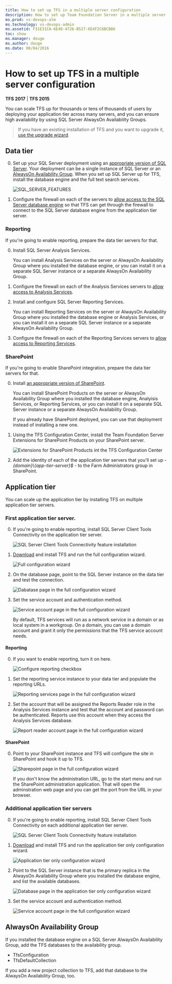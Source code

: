 ```yaml
---
title: How to set up TFS in a multiple server configuration
description: How to set up Team Foundation Server in a multiple server configuration using the full configuration wizard
ms.prod: vs-devops-alm
ms.technology: vs-devops-admin
ms.assetid: F31E31CA-6E48-4726-B527-6E4F2C6BCB86
toc: show
ms.manager: douge
ms.author: douge
ms.date: 08/04/2016
---
```


[//]: # (monikerRange: '>= tfs-2015 < tfs-2018')

# How to set up TFS in a multiple server configuration

**TFS 2017** | **TFS 2015**

You can scale TFS up for thousands or tens of thousands of users
by deploying your application tier across many servers,
and you can ensure high availability by using SQL Server AlwaysOn Availability Groups.

> If you have an existing installation of TFS and you want to upgrade it,
> [use the upgrade wizard](../upgrade/run-upgrade-wizard.md).

## Data tier

0. Set up your SQL Server deployment using an [appropriate version of SQL Server](../requirements.md#sql-server).
Your deployment can be a single instance of SQL Server or an [AlwaysOn Availability Group](https://msdn.microsoft.com/library/gg509118.aspx).
When you set up SQL Server up for TFS, install the database engine and the full text search services.

	![SQL_SERVER_FEATURES](_shared/_img/sql-features.png)

0. Configure the firewall on each of the servers
to [allow access to the SQL Server database engine](https://msdn.microsoft.com/library/ms175043.aspx)
so that TFS can get through the firewall to connect to the SQL Server database engine
from the application tier server.

### Reporting

If you're going to enable reporting, prepare the data tier servers for that.

0. Install SQL Server Analysis Services.

	You can install Analysis Services on the server or AlwaysOn Availability Group where you installed the database engine,
	or you can install it on a separate SQL Server instance or a separate AlwaysOn Availability Group.

0. Configure the firewall on each of the Analysis Services servers
to [allow access to Analysis Services](https://msdn.microsoft.com/library/ms174937.aspx).

0. Install and configure SQL Server Reporting Services.

	You can install Reporting Services on the server or AlwaysOn Availability Group where you installed the database engine or Analysis Services,
	or you can install it on a separate SQL Server instance or a separate AlwaysOn Availability Group.

0. Configure the firewall on each of the Reporting Services servers 
to [allow access to Reporting Services](https://msdn.microsoft.com/library/bb934283.aspx).

### SharePoint

If you're going to enable SharePoint integration, prepare the data tier servers for that.

0. Install [an appropriate version of SharePoint](../requirements.md#sharepoint).

	You can install SharePoint Products on the server or AlwaysOn Availability Group where you installed the database engine,
	Analyisis Services, or Reporting Services,
	or you can install it on a separate SQL Server instance or a separate AlwaysOn Availability Group.

	If you already have SharePoint deployed, you can use that deployment instead of installing a new one.

0. Using the TFS Configuration Center, install the Team Foundation Server Extensions for SharePoint Products on your SharePoint server.

	![Extensions for SharePoint Products int the TFS Configuration Center](_img/tfs-extensions-for-sharepoint.png)

0. Add the identity of each of the application tier servers  that you'll set up - *{domain}\\{app-tier-server}$* -
to the Farm Administrators group in SharePoint.

## Application tier

You can scale up the application tier by installing TFS on multiple application tier servers.

### First application tier server.

0. If you're going to enable reporting, install SQL Server Client Tools Connectivity on the application tier server.

	![SQL Server Client Tools Connectivity feature installation](_img/sql-client-tools-connectivity.png)

0. [Download](https://www.visualstudio.com/downloads/visual-studio-2015-downloads-vs.aspx) and install TFS and run the full configuration wizard.

	![Full configuration wizard](_img/full-configuration-wizard.png)

0. On the database page, point to the SQL Server instance on the data tier and test the connection.

	![Dabatase page in the full configuration wizard](_img/database.png)

0. Set the service account and authentication method.

	![Service account page in the full configuration wizard](_img/service-account-and-authentication.png)

	By default, TFS services will run as a network service in a domain
	or as local system in a workgroup.
	On a domain,
	you can use a domain account
	and grant it only the permissions that the TFS service account needs.

#### Reporting

0. If you want to enable reporting, turn it on here.

	![Configure reporting checkbox](_img/configure-reporting.png)

0. Set the reporting service instance to your data tier and populate the reporting URLs.

	![Reporting services page in the full configuration wizard](_img/reporting-service-instance.png)

0. Set the account that will be assigned the Reports Reader role in the Analysis Services instance
and test that the account and password can be authenticated.
Reports use this account when they access the Analysis Services database.

	![Report reader account page in the full configuration wizard](_img/report-reader-account.png)

#### SharePoint

0. Point to your SharePoint instance and TFS will configure the site in SharePoint and hook it up to TFS.

	![Sharepoint page in the full configuration wizard](_img/sharepoint.png)

	If you don't know the administration URL, go to the start menu and run the SharePoint administration application.
	That will open the adminstration web page and you can get the port from the URL in your browser.

### Additional application tier servers

0. If you're going to enable reporting,
install SQL Server Client Tools Connectivity on each additional application tier server.

	![SQL Server Client Tools Connectivity feature installation](_img/sql-client-tools-connectivity.png)

0. [Download](https://www.visualstudio.com/downloads/visual-studio-2015-downloads-vs.aspx) and install TFS and run the application tier only configuration wizard.

	![Application tier only configuration wizard](_img/app-tier-only.png)

0. Point to the SQL Server instance that is the primary replica in the AlwaysOn Availability Group
where you installed the database engine,
and list the available databases.

	![Database page in the application tier only configuration wizard](_img/databases-app-tier-only.png)

0. Set the service account and authentication method.

	![Service account page in the full configuration wizard](_img/service-account-app-tier-only.png)

## AlwaysOn Availability Group

If you installed the database engine on a SQL Server AlwaysOn Availability Group,
add the TFS databases to the availability group.
- TfsConfiguration
- TfsDefaultCollection

If you add a new project collection to TFS, add that database to the AlwaysOn Availability Group, too.

